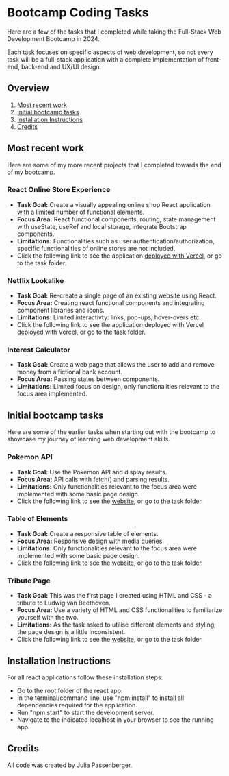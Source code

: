 # Bootcamp Coding Tasks
Here are a few of the tasks that I completed while taking the Full-Stack Web Development Bootcamp in 2024.

Each task focuses on specific aspects of web development, so not every task will be a full-stack application with a complete implementation of front-end, back-end and UX/UI design. 

## Overview
1. [Most recent work](https://github.com/juliapassenberger/codingTasks/blob/main/README.md#most-recent-work)   
2. [Initial bootcamp tasks](https://github.com/juliapassenberger/codingTasks/blob/main/README.md#initial-bootcamp-tasks)
3. [Installation Instructions](https://github.com/juliapassenberger/codingTasks/blob/main/README.md#initial-bootcamp-tasks)
4. [Credits](https://github.com/juliapassenberger/codingTasks/blob/main/README.md#initial-bootcamp-tasks)

## Most recent work
Here are some of my more recent projects that I completed towards the end of my bootcamp.

### React Online Store Experience
- **Task Goal:** Create a visually appealing online shop React application with a limited number of functional elements. 
- **Focus Area:** React functional components, routing, state management with useState, useRef and local storage, integrate Bootstrap components.
- **Limitations:** Functionalities such as user authentication/authorization, specific functionalities of online stores are not included.
- Click the following link to see the application [deployed with Vercel](https://react-online-store-project.vercel.app), or go to the task folder.

### Netflix Lookalike
- **Task Goal:** Re-create a single page of an existing website using React. 
- **Focus Area:** Creating react functional components and integrating component libraries and icons.
- **Limitations:** Limited interactivty: links, pop-ups, hover-overs etc.
- Click the following link to see the application deployed with Vercel [deployed with Vercel](https://netflix-lookalike-orcin.vercel.app), or go to the task folder.

### Interest Calculator
- **Task Goal:** Create a web page that allows the user to add and remove money from a fictional bank account. 
- **Focus Area:** Passing states between components. 
- **Limitations:** Limited focus on design, only functionalities relevant to the focus area implemented.


## Initial bootcamp tasks
Here are some of the earlier tasks when starting out with the bootcamp to showcase my journey of learning web development skills.

### Pokemon API
- **Task Goal:** Use the Pokemon API and display results.
- **Focus Area:** API calls with fetch() and parsing results. 
- **Limitations:** Only functionalities relevant to the focus area were implemented with some basic page design.
- Click the following link to see the [website](https://html-preview.github.io/?url=https://github.com/juliapassenberger/codingTasks/blob/main/Pokemon%20API/pokemon.html), or go to the task folder.

### Table of Elements
- **Task Goal:** Create a responsive table of elements.
- **Focus Area:** Responsive design with media queries.
- **Limitations:** Only functionalities relevant to the focus area were implemented with some basic page design.
- Click the following link to see the [website](https://html-preview.github.io/?url=https://github.com/juliapassenberger/codingTasks/blob/main/Table%20of%20Elements/elements-grid.html), or go to the task folder.

### Tribute Page
- **Task Goal:** This was the first page I created using HTML and CSS - a tribute to Ludwig van Beethoven.
- **Focus Area:** Use a variety of HTML and CSS functionalities to familiarize yourself with the two.
- **Limitations:** As the task asked to utilise different elements and styling, the page design is a little inconsistent.
- Click the following link to see the [website](https://html-preview.github.io/?url=https://github.com/juliapassenberger/codingTasks/blob/main/Tribute%20Page/tribute.html), or go to the task folder.


## Installation Instructions
For all react applications follow these installation steps:
- Go to the root folder of the react app.
- In the terminal/command line, use "npm install" to install all dependencies required for the application.
- Run "npm start" to start the development server.
- Navigate to the indicated localhost in your browser to see the running app.

## Credits
All code was created by Julia Passenberger.




